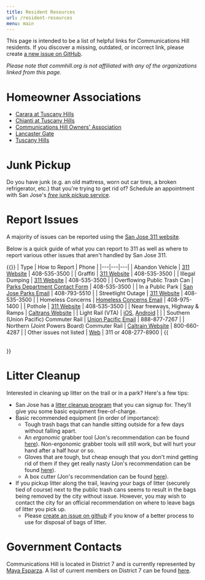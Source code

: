 ```yaml
---
title: Resident Resources
url: /resident-resources
menu: main
---
```


This page is intended to be a list of helpful links for Communications Hill residents. If you discover a missing, outdated, or incorrect link, please create [a new issue on GitHub](https://github.com/commhill/commhill-org/issues/new).

*Please note that commhill.org is not affiliated with any of the organizations linked from this page.*

# Homeowner Associations
- [Carara at Tuscany Hills](https://app.pilera.com/)
- [Chianti at Tuscany Hills](https://app.pilera.com/)
- [Communications Hill Owners' Association](https://www.helsing.com/)
- [Lancaster Gate](https://www.lancastergatehoa.com/)
- [Tuscany Hills](https://app.pilera.com/)

# Junk Pickup

Do you have junk (e.g. an old mattress, worn out car tires, a broken refrigerator, etc.) that you're trying to get rid of? Schedule an appointment with San Jose's [_free_ junk pickup service](https://www.sanjoseca.gov/your-government/environment/recycling-garbage/junk-pickup).

# Report Issues
A majority of issues can be reported using the [San Jose 311 website](https://311.sanjoseca.gov).

Below is a quick guide of what you can report to 311 as well as where to report various other issues that aren't handled by San Jose 311.

{{<table table-class="f6 w-100 mw8 center"
         th-class="fw6 bb b--black-20 tl pb3 pr3"
         td-class="pv3 pr3 bb b--black-20">}}
| Type | How to Report | Phone |
|---|---|---|
| Abandon Vehicle  | [311 Website](https://311.sanjoseca.gov) |  408-535-3500 |
|  Graffiti | [311 Website](https://311.sanjoseca.gov) |  408-535-3500 |
|  Illegal Dumping | [311 Website](https://311.sanjoseca.gov) | 408-535-3500  |
|  Overflowing Public Trash Can | [Parks Department Contact Form](https://www.sanjoseca.gov/Home/Components/FormBuilder/FormBuilder/1a53b42063784f9f9ece52f61bb30ab6/3037?fbclid=IwAR0AKO42bP9rh7X382Y_LpbSTicCSUZ9JLojzlFB4RhmDEj7MthrfF1qaIM) | 408-535-3500  |
|  In a Public Park | [San Jose Parks Email](mailto:park.concerns@sanjoseca.gov) |  408-793-5510 |
|  Streetlight Outage | [311 Website](https://311.sanjoseca.gov) |  408-535-3500 | 
|  Homeless Concerns |  [Homeless Concerns Email](mailto:homelessconcerns@sanjoseca.gov) | 408-975-1400  |
|  Pothole | [311 Website](https://311.sanjoseca.gov) | 408-535-3500  |
|  Near freeways, Highway & Ramps | [Caltrans Website](https://csr.dot.ca.gov/) |
|  Light Rail (VTA) | [iOS](https://itunes.apple.com/us/app/vtalerts/id633600618?ls=1&mt=8), [Android](https://play.google.com/store/apps/details?id=com.elerts.vta) |  |
|  Southern (Union Pacific) Commuter Rail | [Union Pacific Email](mailto:rmcc_in@up.com) | 888-877-7267 |
|  Northern (Joint Powers Board) Commuter Rail | [Caltrain Website](https://www.caltrain.com/about/contact.html) | 800-660-4287 |
|  Other issues not listed | [Web](https://www.sanjoseca.gov/residents/report-an-issue) | 311 or 408-277-8900 |
{{</table>}}

# Litter Cleanup
Interested in cleaning up litter on the trail or in a park? Here's a few tips:
- San Jose has a [litter cleanup program](https://www.sanjoseca.gov/your-government/departments/parks-recreation-neighborhood-services/volunteer-with-us/anti-graffiti-litter) that you can signup for. They'll give you some basic equipment free-of-charge.
- Basic recommended equipment (in order of importance):
  - Tough trash bags that can handle sitting outside for a few days without falling apart.
  - An *ergonomic* grabber tool (Jon's recommendation can be found [here](https://www.homedepot.com/p/Unger-36-in-Ergonomically-Designed-Nifty-Nabber-UNGNT090/205904959)). Non-ergonomic grabber tools will still work, but will hurt your hand after a half hour or so.
  - Gloves that are tough, but cheap enough that you don't mind getting rid of them if they get really nasty (Jon's recommendation can be found [here](https://www.homedepot.com/p/Firm-Grip-Leather-Palm-Large-Gloves-3-Pairs-6023-24/202530905)).
  - A box cutter (Jon's recommendation can be found [here](https://www.homedepot.com/p/Milwaukee-FASTBACK-Folding-Utility-Knife-with-Blade-Storage-Compact-Folding-Utility-Knife-with-2-General-Purpose-Blades-2-Pack-48-22-1503/309350823)).
- If you pickup litter along the trail, leaving your bags of litter (securely tied of course) next to the public trash cans seems to result in the bags being removed by the city without issue. However, you may wish to contact the city for an official recommendation on where to leave bags of litter you pick up.
  - Please [create an issue on github](https://github.com/commhill/commhill-org/issues) if you know of a better process to use for disposal of bags of litter.

# Government Contacts
Communications Hill is located in District 7 and is currently represented by [Maya Esparza](https://www.sanjoseca.gov/your-government/departments-offices/city-council/district-7/maya-esparza-bio). A list of current members on District 7 can be found [here](https://www.sanjoseca.gov/your-government/departments-offices/city-council/district-7/district-7-staff). 

